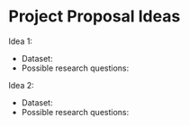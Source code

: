 # Project Proposal Ideas

Idea 1:
- Dataset:
- Possible research questions:

Idea 2:
- Dataset:
- Possible research questions: